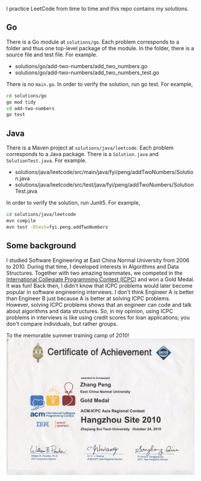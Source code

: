I practice LeetCode from time to time and this repo contains my solutions.

## Go
There is a Go module at `solutions/go`. Each problem corresponds to a folder and thus one top-level package of the module. In the folder, there is a source file and test file. For example. 
- solutions/go/add-two-numbers/add_two_numbers.go
- solutions/go/add-two-numbers/add_two_numbers_test.go

There is no `main.go`. In order to verify the solution, run go test. For example, 
```sh
cd solutions/go
go mod tidy
cd add-two-numbers
go test
```

## Java
There is a Maven project at `solutions/java/leetcode`. Each problem corresponds to a Java package. There is a `Solution.java` and `SolutionTest.java`. For example. 
- solutions/java/leetcode/src/main/java/fyi/peng/addTwoNumbers/Solution.java
- solutions/java/leetcode/src/test/java/fyi/peng/addTwoNumbers/SolutionTest.java

In order to verify the solution, run Junit5. For example, 
```sh
cd solutions/java/leetcode
mvn compile
mvn test -Dtest=fyi.peng.addTwoNumbers 
```

## Some background
I studied Software Engineering at East China Normal University from 2006 to 2010. During that time, I developed interests in Algorithms and Data Structures. Together with two amazing teammates, we competed in the 
[International Collegiate Programming Contest (ICPC)](https://icpc.global/) and won a Gold Medal. It was fun!
Back then, I didn't know that ICPC problems would later become popular in software engineering interviews. 
I don't think Engineer A is better than Engineer B just because A is better at solving ICPC problems. However, solving ICPC problems shows that an engineer 
can code and talk about algorithms and data structures. So, in my opinion, using ICPC problems in interviews is like 
using credit scores for loan applications; you don't compare individuals, but rather groups.

To the memorable summer training camp of 2010! 
![AMC-ICPC 2010](./acm-icpc-2010.jpg)
